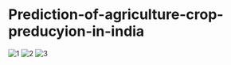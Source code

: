 # Prediction-of-agriculture-crop-preducyion-in-india
![1](https://github.com/ObulaSaraswathi/Prediction-of-agriculture-crop-preducyion-in-india/assets/113244386/961e94dc-9d59-44f9-a074-8255a1baf945)
![2](https://github.com/ObulaSaraswathi/Prediction-of-agriculture-crop-preducyion-in-india/assets/113244386/02d8cf56-771c-47d3-bd86-258c4a283f6e)
![3](https://github.com/ObulaSaraswathi/Prediction-of-agriculture-crop-preducyion-in-india/assets/113244386/aa8d0a34-62e2-410b-a3fb-808b8cb3c079)

